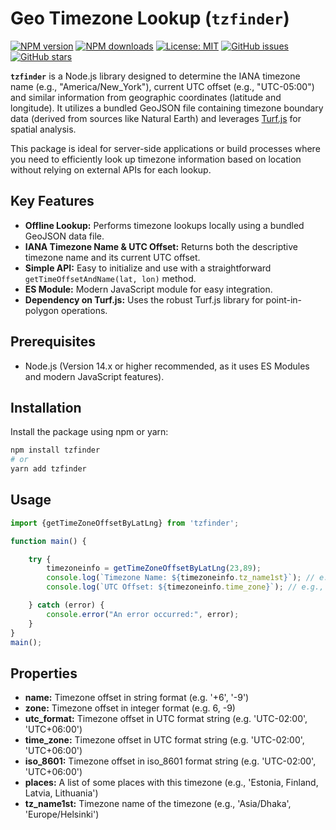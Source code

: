 # Geo Timezone Lookup (`tzfinder`)

[![NPM version](https://img.shields.io/npm/v/tzfinder.svg?style=flat)](https://www.npmjs.com/package/tzfinder)
[![NPM downloads](https://img.shields.io/npm/dm/tzfinder.svg?style=flat)](https://www.npmjs.com/package/tzfinder)
[![License: MIT](https://img.shields.io/badge/License-MIT-yellow.svg)](https://opensource.org/licenses/MIT)
[![GitHub issues](https://img.shields.io/github/issues/munim110/tzfinder.svg)](https://github.com/munim110/tzfinder/issues)
[![GitHub stars](https://img.shields.io/github/stars/munim110/tzfinder.svg)](https://github.com/munim110/tzfinder/stargazers)

**`tzfinder`** is a Node.js library designed to determine the IANA timezone name (e.g., "America/New_York"), current UTC offset (e.g., "UTC-05:00") and similar information from geographic coordinates (latitude and longitude). It utilizes a bundled GeoJSON file containing timezone boundary data (derived from sources like Natural Earth) and leverages [Turf.js](https://turfjs.org/) for spatial analysis.

This package is ideal for server-side applications or build processes where you need to efficiently look up timezone information based on location without relying on external APIs for each lookup.

## Key Features

* **Offline Lookup:** Performs timezone lookups locally using a bundled GeoJSON data file.
* **IANA Timezone Name & UTC Offset:** Returns both the descriptive timezone name and its current UTC offset.
* **Simple API:** Easy to initialize and use with a straightforward `getTimeOffsetAndName(lat, lon)` method.
* **ES Module:** Modern JavaScript module for easy integration.
* **Dependency on Turf.js:** Uses the robust Turf.js library for point-in-polygon operations.

## Prerequisites

* Node.js (Version 14.x or higher recommended, as it uses ES Modules and modern JavaScript features).

## Installation

Install the package using npm or yarn:

```bash
npm install tzfinder
# or
yarn add tzfinder
```

## Usage

```javascript
import {getTimeZoneOffsetByLatLng} from 'tzfinder';

function main() {

    try {
        timezoneinfo = getTimeZoneOffsetByLatLng(23,89);
        console.log(`Timezone Name: ${timezoneinfo.tz_name1st}`); // e.g., "Asia/Dhaka"
        console.log(`UTC Offset: ${timezoneinfo.time_zone}`); // e.g., "UTC+06:00"

    } catch (error) {
        console.error("An error occurred:", error);
    }
}
main();
```

## Properties 
* **name:** Timezone offset in string format (e.g. '+6', '-9')
* **zone:** Timezone offset in integer format (e.g. 6, -9)
* **utc_format:** Timezone offset in UTC format string (e.g. 'UTC-02:00', 'UTC+06:00')
* **time_zone:** Timezone offset in UTC format string (e.g. 'UTC-02:00', 'UTC+06:00')
* **iso_8601:** Timezone offset in iso_8601 format string (e.g. 'UTC-02:00', 'UTC+06:00')
* **places:** A list of some places with this timezone (e.g., 'Estonia, Finland, Latvia, Lithuania')
* **tz_name1st:** Timezone name of the timezone (e.g., 'Asia/Dhaka', 'Europe/Helsinki')

